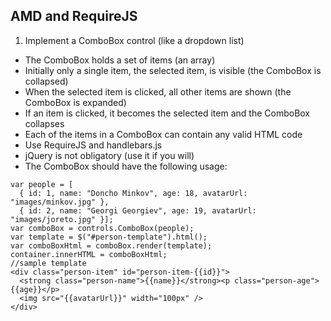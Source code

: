 ## AMD and RequireJS

1. Implement a ComboBox control (like a dropdown list)
 * The ComboBox holds a set of items (an array)
 * Initially only a single item, the selected item, is visible (the ComboBox is collapsed)
 * When the selected item is clicked, all other items are shown (the ComboBox is expanded)
  * If an item is clicked, it becomes the selected item and the ComboBox collapses
 * Each of the items in a ComboBox can contain any valid HTML code
 * Use RequireJS and handlebars.js
  * jQuery is not obligatory (use it if you will)
 * The ComboBox should have the following usage:
```
var people = [
  { id: 1, name: "Doncho Minkov", age: 18, avatarUrl: "images/minkov.jpg" }, 
  { id: 2, name: "Georgi Georgiev", age: 19, avatarUrl: "images/joreto.jpg" }];
var comboBox = controls.ComboBox(people);
var template = $("#person-template").html();
var comboBoxHtml = comboBox.render(template);
container.innerHTML = comboBoxHtml;
//sample template
<div class="person-item" id="person-item-{{id}}">
  <strong class="person-name">{{name}}</strong><p class="person-age">{{age}}</p>
  <img src="{{avatarUrl}}" width="100px" />
</div>
```
